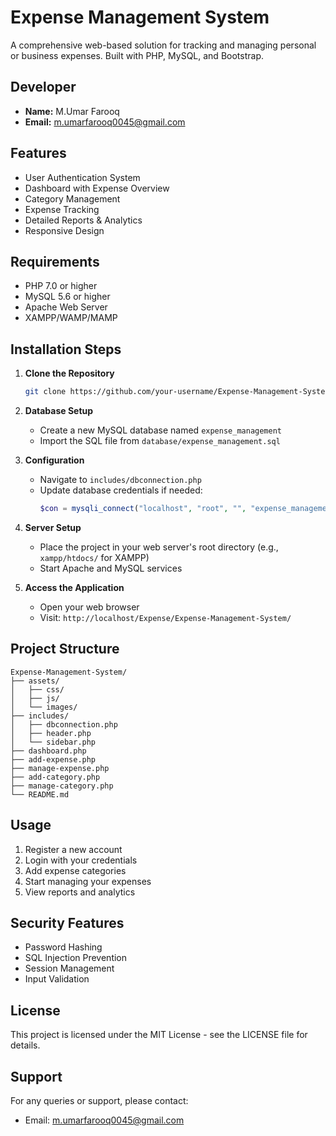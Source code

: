 # Expense Management System

A comprehensive web-based solution for tracking and managing personal or business expenses. Built with PHP, MySQL, and Bootstrap.

## Developer
- **Name:** M.Umar Farooq
- **Email:** m.umarfarooq0045@gmail.com

## Features
- User Authentication System
- Dashboard with Expense Overview
- Category Management
- Expense Tracking
- Detailed Reports & Analytics
- Responsive Design

## Requirements
- PHP 7.0 or higher
- MySQL 5.6 or higher
- Apache Web Server
- XAMPP/WAMP/MAMP

## Installation Steps

1. **Clone the Repository**
   ```bash
   git clone https://github.com/your-username/Expense-Management-System.git
   ```

2. **Database Setup**
   - Create a new MySQL database named `expense_management`
   - Import the SQL file from `database/expense_management.sql`

3. **Configuration**
   - Navigate to `includes/dbconnection.php`
   - Update database credentials if needed:
     ```php
     $con = mysqli_connect("localhost", "root", "", "expense_management");
     ```

4. **Server Setup**
   - Place the project in your web server's root directory
     (e.g., `xampp/htdocs/` for XAMPP)
   - Start Apache and MySQL services

5. **Access the Application**
   - Open your web browser
   - Visit: `http://localhost/Expense/Expense-Management-System/`

## Project Structure
```
Expense-Management-System/
├── assets/
│   ├── css/
│   ├── js/
│   └── images/
├── includes/
│   ├── dbconnection.php
│   ├── header.php
│   └── sidebar.php
├── dashboard.php
├── add-expense.php
├── manage-expense.php
├── add-category.php
├── manage-category.php
└── README.md
```

## Usage
1. Register a new account
2. Login with your credentials
3. Add expense categories
4. Start managing your expenses
5. View reports and analytics

## Security Features
- Password Hashing
- SQL Injection Prevention
- Session Management
- Input Validation

## License
This project is licensed under the MIT License - see the LICENSE file for details.

## Support
For any queries or support, please contact:
- Email: m.umarfarooq0045@gmail.com